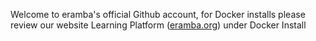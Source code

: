 Welcome to eramba's official Github account, for Docker installs please review our website Learning Platform ([eramba.org](https://www.eramba.org/learning/courses/12/episodes/274)) under Docker Install
